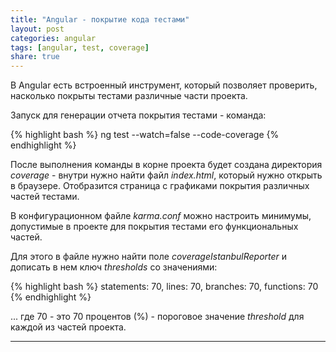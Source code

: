 ```yaml
---
title: "Angular - покрытие кода тестами"
layout: post
categories: angular
tags: [angular, test, coverage]
share: true
---
```


В Angular есть встроенный инструмент, который позволяет проверить, насколько покрыты тестами различные части проекта.

Запуск для генерации отчета покрытия тестами - команда:

{% highlight bash %}
ng test --watch=false --code-coverage
{% endhighlight %}

После выполнения команды в корне проекта будет создана директория _coverage_ - внутри нужно найти файл _index.html_, который нужно открыть в браузере. Отобразится страница с графиками покрытия различных частей тестами.

В конфигурационном файле _karma.conf_ можно настроить минимумы, допустимые в проекте для покрытия тестами его функциональных частей.

Для этого в файле нужно найти поле _coverageIstanbulReporter_ и дописать в нем ключ _thresholds_ со значениями:

{% highlight bash %}
statements: 70,
lines: 70,
branches: 70,
functions: 70
{% endhighlight %}

... где 70 - это 70 процентов (%) - пороговое значение _threshold_ для каждой из частей проекта.

---
